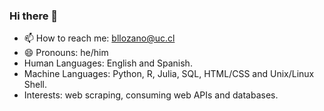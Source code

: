 ### Hi there 👋

- 📫 How to reach me: bllozano@uc.cl
- 😄 Pronouns: he/him
- Human Languages: English and Spanish.  
- Machine Languages: Python, R, Julia, SQL, HTML/CSS and Unix/Linux Shell.  
- Interests: web scraping, consuming web APIs and databases.
